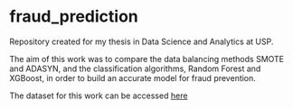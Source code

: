 # fraud_prediction
Repository created for my thesis in Data Science and Analytics at USP.

The aim of this work was to compare the data balancing methods SMOTE and ADASYN, and the classification algorithms, Random Forest and XGBoost, in order to build an accurate model for fraud prevention. 

The dataset for this work can be accessed [here](https://www.kaggle.com/datasets/kartik2112/fraud-detection)